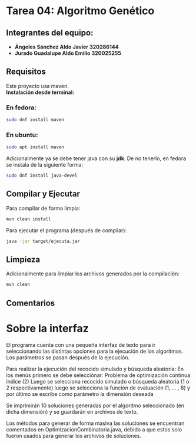 # Tarea 04: Algoritmo Genético

## Integrantes del equipo:

- **Ángeles Sánchez Aldo Javier 320286144**
- **Jurado Guadalupe Aldo Emilio 320025255**

## Requisitos

Este proyecto usa maven. <br>
**Instalación desde terminal:**

### En fedora:

```bash
sudo dnf install maven
```

### En ubuntu:

```bash
sudo apt install maven
```

Adicionalmente ya se debe tener java con su **jdk**.
De no tenerlo, en fedora se instala de la siguiente forma:

```bash
sudo dnf install java-devel

```

## Compilar y Ejecutar

Para compilar de forma limpia:

```bash
mvn clean install
```

Para ejecutar el programa (después de compilar):

```bash
java -jar target/ejecuta.jar
```

## Limpieza

Adicionalmente para limpiar los archivos generados por la compilación:

```bash
mvn clean
```

## Comentarios

# Sobre la interfaz 

El programa cuenta con una pequeña interfaz de texto para ir seleccionando
las distintas opciones para la ejecución de los algoritmos.
Los parámetros se pasan después de la ejecución.

Para realizar la ejecución del recocido simulado y búsqueda aleatoria:
En los menús primero se debe selecciónar:
 Problema de optimización contínua índice (2)
    Luego se selecciona recocido simulado o búsqueda aleatoria (1 o 2 respectivamente) 
    luego se selecciona la función de evaluación (1, ... , 8)
    y por último se escribe como parámetro la dimensión deseada

Se imprimirán 10 soluciones generadas por el algoritmo seleccionado (en dicha dimensión) y se guardarán en archivos de texto.

Los métodos para generar de forma masiva las soluciones se encuentran comentados en OptimizacionCombinatoria.java, debido a que estos solo
fueron usados para generar los archivos de soluciones.

